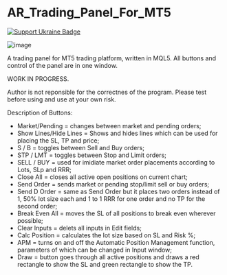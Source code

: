 # AR_Trading_Panel_For_MT5

[![Support Ukraine Badge](https://bit.ly/support-ukraine-now)](https://github.com/support-ukraine/support-ukraine)

![image](https://user-images.githubusercontent.com/21954163/202746018-72f1f1a8-0c3f-4610-a5e1-48550ebd756d.png)

A trading panel for MT5 trading platform, written in MQL5. All buttons and control of the panel are in one window.

WORK IN PROGRESS.

Author is not reponsible for the correctnes of the program. Please test before using and use at your own risk.

Description of Buttons:
- Market/Pending = changes between market and pending orders;
- Show Lines/Hide Lines = Shows and hides lines which can be used for placing the SL, TP and price;
- S / B = toggles between Sell and Buy orders;
- STP / LMT = toggles between Stop and Limit orders;
- SELL / BUY = used for imidiate market order placements according to Lots, SLp and RRR;
- Close All = closes all active open positions on current chart;
- Send Order = sends market or pending stop/limit sell or buy orders;
- Send D Order = same as Send Order but it places two orders instead of 1, 50% lot size each and 1 to 1 RRR for one order and no TP for the second order;
- Break Even All = moves the SL of all positions to break even wherever possible;
- Clear Inputs = delets all inputs in Edit fields;
- Calc Position = calculates the lot size based on SL and Risk %;
- APM = turns on and off the Automatic Position Management function, parameters of which can be changed in Input window;
- Draw = button goes through all active positions and draws a red rectangle to show the SL and green rectangle to show the TP.

